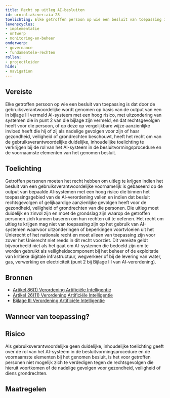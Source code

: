 ```yaml
---
title: Recht op uitleg AI-besluiten 
id: urn:nl:ak:ver:aia-28
toelichting: Elke getroffen persoon op wie een besluit van toepassing is dat door de gebruiksverantwoordelijke wordt genomen op basis van de output van een in bijlage III vermeld AI-systeem met een hoog risico, met uitzondering van systemen die in punt 2 van die bijlage zijn vermeld, en dat rechtsgevolgen heeft voor die persoon, of op deze op vergelijkbare wijze aanzienlijke invloed heeft die hij of zij als nadelige gevolgen voor zijn of haar gezondheid, veiligheid of grondrechten beschouwt, heeft het recht om van de gebruiksverantwoordelijke duidelijke, inhoudelijke toelichting te verkrijgen bij de rol van het AI-systeem in de besluitvormingsprocedure en de voornaamste elementen van het genomen besluit.
levenscyclus:
- implementatie
- ontwerp
- monitoring-en-beheer
onderwerp:
- governance
- fundamentele-rechten
rollen:
- projectleider
hide:
- navigation
---
```


<!-- tags -->
## Vereiste

Elke getroffen persoon op wie een besluit van toepassing is dat door de gebruiksverantwoordelijke wordt genomen op basis van de output van een in bijlage III vermeld AI-systeem met een hoog risico, met uitzondering van systemen die in punt 2 van die bijlage zijn vermeld, en dat rechtsgevolgen heeft voor die persoon, of op deze op vergelijkbare wijze aanzienlijke invloed heeft die hij of zij als nadelige gevolgen voor zijn of haar gezondheid, veiligheid of grondrechten beschouwt, heeft het recht om van de gebruiksverantwoordelijke duidelijke, inhoudelijke toelichting te verkrijgen bij de rol van het AI-systeem in de besluitvormingsprocedure en de voornaamste elementen van het genomen besluit.

## Toelichting

Getroffen personen moeten het recht hebben om uitleg te krijgen indien het besluit van een gebruiksverantwoordelijke voornamelijk is gebaseerd op de output van bepaalde AI-systemen met een hoog risico die binnen het toepassingsgebied van de AI-verordening vallen en indien dat besluit rechtsgevolgen of gelijkaardige aanzienlijke gevolgen heeft voor de gezondheid, veiligheid of grondrechten van die personen.
Die uitleg moet duidelijk en zinvol zijn en moet de grondslag zijn waarop de getroffen personen zich kunnen baseren om hun rechten uit te oefenen.
Het recht om uitleg te krijgen mag niet van toepassing zijn op het gebruik van AI-systemen waarvoor uitzonderingen of beperkingen voortvloeien uit het Unierecht of het nationale recht en moet alleen van toepassing zijn voor zover het Unierecht niet reeds in dit recht voorziet.
Dit vereiste geldt bijvoorbeeld niet als het gaat om AI-systemen die bedoeld zijn om te worden gebruikt als veiligheidscomponent bij het beheer of de exploitatie van kritieke digitale infrastructuur, wegverkeer of bij de levering van water, gas, verwerking en electriciteit (punt 2 bij Bijlage III van AI-verordening).


## Bronnen

- [Artikel 86(1) Verordening Artificiële Intelligentie](https://eur-lex.europa.eu/legal-content/NL/TXT/HTML/?uri=OJ:L_202401689#d1e7761-1-1)
- [Artikel 26(11) Verordening Artificiële Intelligentie](https://eur-lex.europa.eu/legal-content/NL/TXT/HTML/?uri=OJ:L_202401689#d1e4350-1-1)
- [Bijlage III Verordening Artificiële Intelligentie]()

## Wanneer van toepassing?


## Risico

Als gebruiksverantwoordelijke geen duidelijke, inhoudelijke toelichting geeft over de rol van het AI-systeem in de besluitvormingsprocedure en de voornaamste elementen bij het genomen besluit, is het voor getroffen personen niet mogelijk zich te verdedigen tegen de rechtsgevolgen die hieruit voortkomen of de nadelige gevolgen voor gezondheid, veiligheid of diens grondrechten.


## Maatregelen

<!-- list_maatregelen vereiste/aia-28-recht-op-uitleg-ai-besluiten no-search no-onderwerp no-rol no-levenscyclus -->
